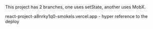 This project has 2 branches, one uses setState, another uses MobX.

react-project-a8nrky1q0-smokels.vercel.app - hyper reference to the deploy
